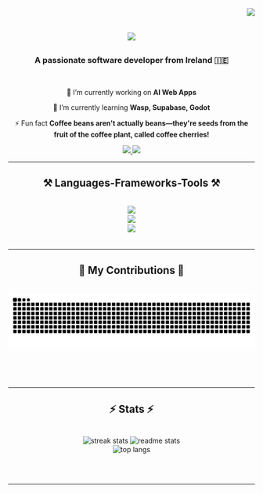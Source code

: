 <img align="right" src="https://visitor-badge.laobi.icu/badge?page_id=T1M00R/T1M00R" />

<h1 align="center">
    <img src="https://readme-typing-svg.herokuapp.com/?font=Righteous&size=35&center=true&vCenter=true&width=500&height=70&duration=4000&lines=Hi+There!+👋;+I'm+Timoor!;" />
</h1>

<h3 align="center">A passionate software developer from Ireland 🇮🇪</h3>

<br/>

<div align="center">
 
 🔭 I’m currently working on **AI Web Apps**
 
 🌱 I’m currently learning **Wasp, Supabase, Godot**

⚡ Fun fact **Coffee beans aren't actually beans—they're seeds from the fruit of the coffee plant, called coffee cherries!**

 </div>
 
<div align="center"> 
  <a href="mailto:timoor.nurzhanov+github@gmail.com">
    <img src="https://img.shields.io/badge/Gmail-333333?style=for-the-badge&logo=gmail&logoColor=red" />
  </a>
  <a href="https://www.linkedin.com/in/timoor-nurzhanov-05391b248/)" target="_blank">
    <img src="https://img.shields.io/badge/LinkedIn-0077B5?style=for-the-badge&logo=linkedin&logoColor=white" target="_blank" />
  </a>
</div>

 <hr/>
 
<h2 align="center">⚒️ Languages-Frameworks-Tools ⚒️</h2>
<br/>
<div align="center">
    <img src="https://skillicons.dev/icons?i=html,css,bootstrap,tailwind,github,figma,vscode,git,linux,notion" /><br>
    <img src="https://skillicons.dev/icons?i=react,javascript,typescript,nodejs,express,nextjs,python,mongodb, supabase,java,eclipse" /><br>
    <img src="https://skillicons.dev/icons?i=blender,docker,unity,godot,discord,discordbots" /><br>
</div>






<br/>
<hr/>

<div align="center">
  <h2>🐍 My Contributions 🐍</h2>
  <br>
  <img alt="snake eating my contributions" src="https://raw.githubusercontent.com/T1M00R/T1M00R/output/github-contribution-grid-snake.svg" />
  
  <br/><br/><br/>
</div>

<hr/>

<h2 align="center">⚡ Stats ⚡</h2>
<br>
<div align=center>
  <img width=390 src="https://streak-stats.demolab.com/?user=salesp07&count_private=true&theme=react&border_radius=10" alt="streak stats"/>
  <img width=390 src="https://github-readme-stats.vercel.app/api?username=T1M00R&count_private=true&show_icons=true&theme=react&rank_icon=github&border_radius=10" alt="readme stats" />
  <br/>
  <img width=325 align="center" src="https://github-readme-stats.vercel.app/api/top-langs/?username=T1M00R&hide=HTML&langs_count=8&layout=compact&theme=react&border_radius=10&size_weight=0.5&count_weight=0.5&exclude_repo=github-readme-stats" alt="top langs" />
</div>

<br/><br/>

<hr/>

<br/>



<br/>
